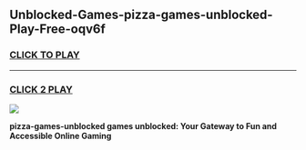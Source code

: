 
## Unblocked-Games-pizza-games-unblocked-Play-Free-oqv6f
<h3>
<a href="https://premium76.site?title=pizza-games-unblocked&ref=23A">CLICK TO PLAY</a></h3>
<hr>

<h3>
<a href="https://premium76.site?title=pizza-games-unblocked&ref=23A">CLICK 2 PLAY</a>
  
</h3>

<a href="https://premium76.site?title=pizza-games-unblocked&ref=23A"><img src="https://clearcache.store/games.png"></a>


**pizza-games-unblocked games unblocked: Your Gateway to Fun and Accessible Online Gaming**
